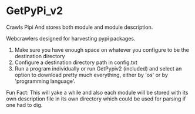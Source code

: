 # GetPyPi_v2
Crawls Pipi And stores both module and module description.

Webcrawlers designed for harvesting pypi packages.

1. Make sure you have enough space on whatever you configure to be the destination directory
2. Configure a destination directory path in config.txt 
3. Run a program individually or run GetPypiv2 (included) and select an option to download pretty much everything,
either by 'os' or by 'programming language'.

Fun Fact: This will yake a while and also each module will be stored with its own description file in its own directory which could be used for parsing if one had to dig.

